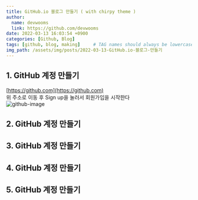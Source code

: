 ```yaml
---
title: GitHub.io 블로그 만들기 ( with chirpy theme )
author:
  name: devwooms
  link: https://github.com/devwooms
date: 2022-03-13 16:03:54 +0900
categories: [Github, Blog]
tags: [github, blog, making]     # TAG names should always be lowercase
img_path: /assets/img/posts/2022-03-13-GitHub.io-블로그-만들기
---
```

## 1. GitHub 계정 만들기


[https://github.com](https://github.com)  
위 주소로 이동 후 Sign up을 눌러서 회원가입을 시작한다  
![github-image](/github-image.png)


## 2. GitHub 계정 만들기
## 3. GitHub 계정 만들기
## 4. GitHub 계정 만들기
## 5. GitHub 계정 만들기
